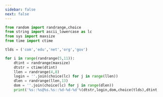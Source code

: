 ```yaml
---
sidebar: false
next: false
---
```

<BlogInfo/>






```python
from random import randrange,choice
from string import ascii_lowercase as lc
from sys import maxsize
from time import ctime

tlds = ('com','edu','net','org','gov')

for i in range(randrange(5,11)):
    dtint = randrange(maxsize)
    dtstr = ctime(dtint)
    llen = randrange(4,8)
    login = ''.join(choice(lc) for j in range(llen))
    dlen = randrange(llen,13)
    dom = ''.join(choice(lc) for j in range(dlen))
    print('%s::%s@%s.%s::%d-%d-%d'%(dtstr,login,dom,choice(tlds),dtint,llen,dlen))
```






<ActionBox />
        
<style>#top-box {margin-top:0.5rem!important;}</style>